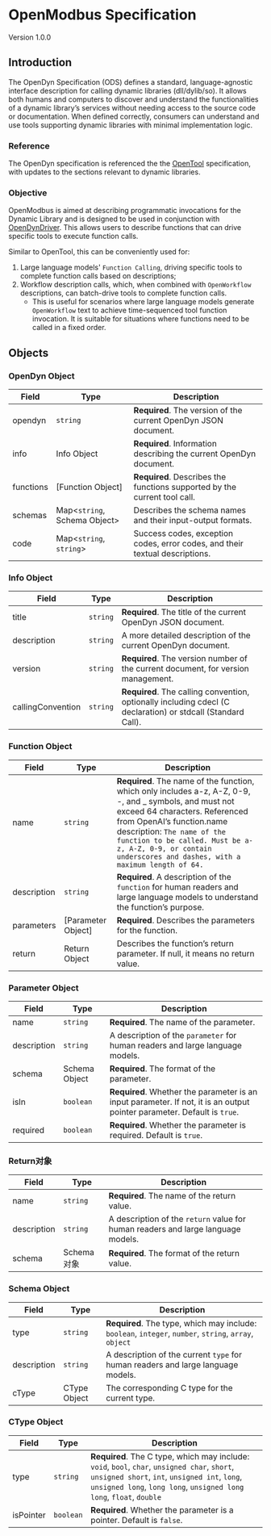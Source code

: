 # OpenModbus Specification

Version 1.0.0

## Introduction

The OpenDyn Specification (ODS) defines a standard, language-agnostic interface description for calling dynamic libraries (dll/dylib/so). It allows both humans and computers to discover and understand the functionalities of a dynamic library’s services without needing access to the source code or documentation. When defined correctly, consumers can understand and use tools supporting dynamic libraries with minimal implementation logic.

### Reference

The OpenDyn specification is referenced the the [OpenTool](https://github.com/LiteVar/opentool_dart/blob/main/opentool-specification-en.md) specification, with updates to the sections relevant to dynamic libraries.

### Objective

OpenModbus is aimed at describing programmatic invocations for the Dynamic Library and is designed to be used in conjunction with [OpenDynDriver](https://github.com/LiteVar/opentool_dart/blob/main/lib/src/driver/dyn/opendyn_driver.dart). This allows users to describe functions that can drive specific tools to execute function calls.

Similar to OpenTool, this can be conveniently used for:
1. Large language models' `Function Calling`, driving specific tools to complete function calls based on descriptions;
2. Workflow description calls, which, when combined with `OpenWorkflow` descriptions, can batch-drive tools to complete function calls.
   - This is useful for scenarios where large language models generate `OpenWorkflow` text to achieve time-sequenced tool function invocation. It is suitable for situations where functions need to be called in a fixed order.

## Objects

### OpenDyn Object

| Field     | Type                         | Description                                                                  |
|-----------|------------------------------|------------------------------------------------------------------------------|
| opendyn   | `string`                     | **Required**. The version of the current OpenDyn JSON document.              |
| info      | Info Object                  | **Required**. Information describing the current OpenDyn document.           |
| functions | \[Function Object\]          | **Required**. Describes the functions supported by the current tool call.    |
| schemas   | Map<`string`, Schema Object> | Describes the schema names and their input-output formats.                   |
| code      | Map<`string`, `string`>      | Success codes, exception codes, error codes, and their textual descriptions. |

### Info Object

| Field             | Type     | Description                                                                                                  |
|-------------------|----------|--------------------------------------------------------------------------------------------------------------|
| title             | `string` | **Required**. The title of the current OpenDyn JSON document.                                                |
| description       | `string` | A more detailed description of the current OpenDyn document.                                                 |
| version           | `string` | **Required**. The version number of the current document, for version management.                            |
| callingConvention | `string` | **Required**. The calling convention, optionally including cdecl (C declaration) or stdcall (Standard Call). |

### Function Object

| Field       | Type                 | Description                                                                                                                                                                                                                                                                                                         |
|-------------|----------------------|---------------------------------------------------------------------------------------------------------------------------------------------------------------------------------------------------------------------------------------------------------------------------------------------------------------------|
| name        | `string`             | **Required**. The name of the function, which only includes a-z, A-Z, 0-9, -, and _ symbols, and must not exceed 64 characters. Referenced from OpenAI’s function.name description: `The name of the function to be called. Must be a-z, A-Z, 0-9, or contain underscores and dashes, with a maximum length of 64.` |
| description | `string`             | **Required**. A description of the `function` for human readers and large language models to understand the function’s purpose.                                                                                                                                                                                     |
| parameters  | \[Parameter Object\] | **Required**. Describes the parameters for the function.                                                                                                                                                                                                                                                            |
| return      | Return Object        | Describes the function’s return parameter. If null, it means no return value.                                                                                                                                                                                                                                       |

### Parameter Object

| Field       | Type          | Description                                                                                                              |
|-------------|---------------|--------------------------------------------------------------------------------------------------------------------------|
| name        | `string`      | **Required**. The name of the parameter.                                                                                 |
| description | `string`      | A description of the `parameter` for human readers and large language models.                                            |
| schema      | Schema Object | **Required**. The format of the parameter.                                                                               |
| isIn        | `boolean`     | **Required**. Whether the parameter is an input parameter. If not, it is an output pointer parameter. Default is `true`. |
| required    | `boolean`     | **Required**. Whether the parameter is required. Default is `true`.                                                      |

### Return对象

| Field       | Type     | Description                                                                      |
|-------------|----------|----------------------------------------------------------------------------------|
| name        | `string` | **Required**. The name of the return value.                                      |
| description | `string` | A description of the `return` value for human readers and large language models. |
| schema      | Schema对象 | **Required**. The format of the return value.                                    |

### Schema Object

| Field       | Type         | Description                                                                                            |
|-------------|--------------|--------------------------------------------------------------------------------------------------------|
| type        | `string`     | **Required**. The type, which may include: `boolean`, `integer`, `number`, `string`, `array`, `object` |
| description | `string`     | A description of the current `type` for human readers and large language models.                       |
| cType       | CType Object | The corresponding C type for the current type.                                                         |

### CType Object

| Field     | Type      | Description                                                                                                                                                                                                           |
|-----------|-----------|-----------------------------------------------------------------------------------------------------------------------------------------------------------------------------------------------------------------------|
| type      | `string`  | **Required**. The C type, which may include: `void`, `bool`, `char`, `unsigned char`, `short`, `unsigned short`, `int`, `unsigned int`, `long`, `unsigned long`, `long long`, `unsigned long long`, `float`, `double` |
| isPointer | `boolean` | **Required**. Whether the parameter is a pointer. Default is `false`.                                                                                                                                                 |
